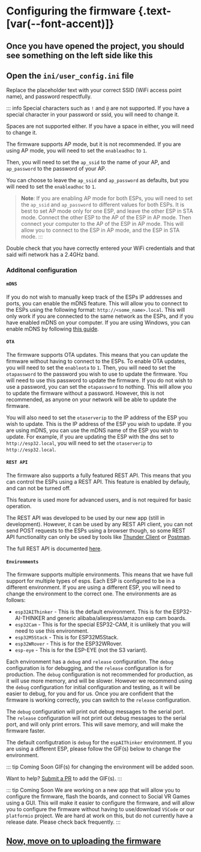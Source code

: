 <script setup>
import Alerts from '../../vue/alerts/Alerts.vue'
import ImageCard from '../../vue/images/ImageComponent.vue'
import { image_settings } from '../../static/image_settings'
import { alerts } from '../../static/alerts'
</script>

# Configuring the firmware {.text-[var(--font-accent)]}

## Once you have opened the project, you should see something on the left side like this

<ImageCard :options="image_settings.configure_firmware_one"/>

## Open the `ini/user_config.ini` file

<ImageCard :options="image_settings.configure_firmware_two"/>

Replace the placeholder text with your correct SSID (WiFi access point name), and password respectfully.

::: info
Special characters such as `!` and `@` are not supported. If you have a special character in your password or ssid, you will need to change it.

Spaces are not supported either. If you have a space in either, you will need to change it.

The firmware supports AP mode, but it is not recommended. If you are using AP mode, you will need to set the `enableadhoc` to `1`.

Then, you will need to set the `ap_ssid` to the name of your AP, and `ap_password` to the password of your AP.

You can choose to leave the `ap_ssid` and `ap_password` as defaults, but you will need to set the `enableadhoc` to `1`.

> **Note**: If you are enabling AP mode for both ESPs, you will need to set the `ap_ssid` and `ap_password` to different values for both ESPs. It is best to set AP mode only for one ESP, and leave the other ESP in STA mode. Connect the other ESP to the AP of the ESP in AP mode. Then connect your computer to the AP of the ESP in AP mode. This will allow you to connect to the ESP in AP mode, and the ESP in STA mode.
:::

<Alerts :options="alerts.parts_list_one">
    <template v-slot:content>
        <p>
           Make sure your wifi router has a 2.4 GHz band. While most do, this is not always the case. Setting each band (5GHz, and 2.4GHz) to different SSIDs is recommended, though not required.
        </p>
    </template>
</Alerts>

Double check that you have correctly entered your WiFi credentials and that said wifi network has a 2.4GHz band.

### Additonal configuration

#### `mDNS`

If you do not wish to manually keep track of the ESPs IP addresses and ports, you can enable the mDNS feature. This will allow you to connect to the ESPs using the following format: `http://<some_name>.local`. This will only work if you are connected to the same network as the ESPs, and if you have enabled mDNS on your computer. If you are using Windows, you can enable mDNS by following [this guide](/firmware_guide/mdns.html).

#### `OTA`

The firmware supports OTA updates. This means that you can update the firmware without having to connect to the ESPs. To enable OTA updates, you will need to set the `enableota` to `1`. Then, you will need to set the `otapassword` to the password you wish to use to update the firmware. You will need to use this password to update the firmware. If you do not wish to use a password, you can set the `otapassword` to nothing. This will allow you to update the firmware without a password. However, this is not recommended, as anyone on your network will be able to update the firmware.

You will also need to set the `otaserverip` to the IP address of the ESP you wish to update. This is the IP address of the ESP you wish to update. If you are using mDNS, you can use the mDNS name of the ESP you wish to update. For example, if you are updating the ESP with the dns set to `http://esp32.local`, you will need to set the `otaserverip` to `http://esp32.local`.

#### `REST API`

The firmware also supports a fully featured REST API. This means that you can control the ESPs using a REST API. This feature is enabled by defauly, and can not be turned off.

This feature is used more for advanced users, and is not required for basic operation.

The REST API was developed to be used by our new app (still in development). However, it can be used by any REST API client, you can not send POST requests to the ESPs using a browser though, so some REST API functionality can only be used by tools like [Thunder Client](https://www.thunderclient.com/) or [Postman](https://www.postman.com/).

The full REST API is documented [here](/firmware_guide/rest_api.html).

#### `Environments`

The firmware supports multiple environments. This means that we have full support for multiple types of esps. Each ESP is configured to be in a different environment. If you are using a different ESP, you will need to change the environment to the correct one. The environments are as follows:

- `esp32AIThinker` - This is the default environment. This is for the ESP32-AI-THINKER and generic alibaba/aliexpress/amazon esp cam boards.
- `esp32Cam` - This is for the special ESP32-CAM, it is unlikely that you will need to use this environment.
- `esp32M5Stack` - This is for ESP32M5Stack.
- `esp32WRover` - This is for the ESP32WRover.
- `esp-eye` - This is for the ESP-EYE (not the S3 variant).

Each environment has a `debug` and `release` configuration. The `debug` configuration is for debugging, and the `release` configuration is for production. The `debug` configuration is not recommended for production, as it will use more memory, and will be slower. However we recommend using the `debug` configuration for initial configuration and testing, as it will be easier to debug, for you and for us. Once you are confident that the firmware is working correctly, you can switch to the `release` configuration.

The `debug` configuration will print out debug messages to the serial port. The `release` configuration will not print out debug messages to the serial port, and will only print errors. This will save memory, and will make the firmware faster.

The default configutration is `debug` for the `espAIThinker` environment. If you are using a different ESP, please follow the GIF(s) below to change the environment.

<!-- Place gif here -->

::: tip Coming Soon
GIF(s) for changing the environment will be added soon.

Want to help? [Submit a PR](https://github.com/RedHawk989/EyeTrackVR-Docs) to add the GIF(s).
:::

::: tip Coming Soon
We are working on a new app that will allow you to configure the firmware, flash the boards, and connect to Social VR Games using a GUI. This will make it easier to configure the firmware, and will allow you to configure the firmware without having to use/download `VSCode` or our `platformio` project. We are hard at work on this, but do not currently have a release date. Please check back frequently.
:::

## [Now, move on to uploading the firmware](/firmware_guide/upload_firmware.html)
